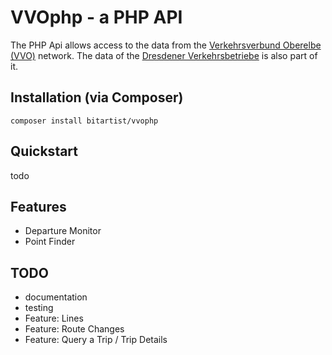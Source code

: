 # VVOphp - a PHP API
The PHP Api allows access to the data from the [Verkehrsverbund Oberelbe (VVO)](https://www.vvo-online.de/de) network. The data of the [Dresdener Verkehrsbetriebe](https://www.dvb.de/de-de/) is also part of it.
## Installation (via Composer)

```
composer install bitartist/vvophp
```
## Quickstart
todo
## Features
- Departure Monitor
- Point Finder
## TODO
- documentation
- testing
- Feature: Lines
- Feature: Route Changes 
- Feature: Query a Trip / Trip Details